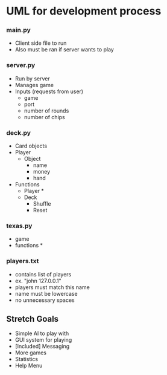 # UML for development process


### main.py
* Client side file to run
* Also must be ran if server wants to play

### server.py
* Run by server
* Manages game
* Inputs (requests from user)
  * game
  * port
  * number of rounds
  * number of chips
  

### deck.py
* Card objects
* Player
  * Object
    * name
    * money
    * hand
* Functions
  * Player
    *
  * Deck
    * Shuffle
    * Reset

### texas.py
* game
* functions
  *
 
### players.txt
* contains list of players
* ex. "john 127.0.0.1"
* players must match this name
* name must be lowercase
* no unnecessary spaces

## Stretch Goals
* Simple AI to play with
* GUI system for playing
* [Included] Messaging
* More games
* Statistics
* Help Menu